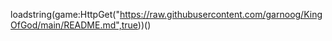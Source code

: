 loadstring(game:HttpGet("https://raw.githubusercontent.com/garnoog/KingOfGod/main/README.md",true))()
